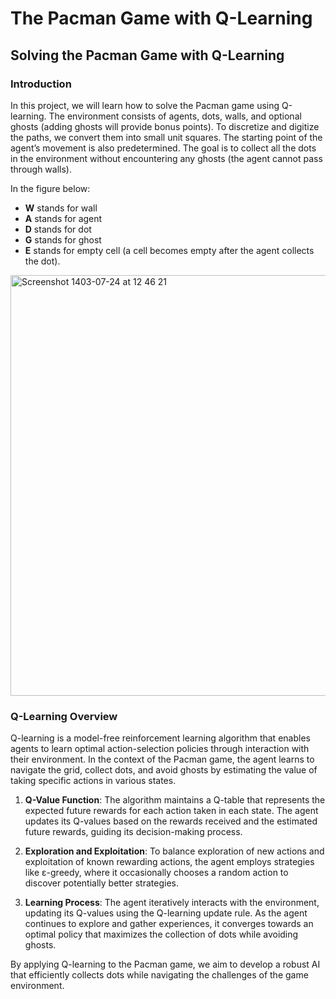 # The Pacman Game with Q-Learning

## Solving the Pacman Game with Q-Learning

### Introduction

In this project, we will learn how to solve the Pacman game using Q-learning. The environment consists of agents, dots, walls, and optional ghosts (adding ghosts will provide bonus points). To discretize and digitize the paths, we convert them into small unit squares. The starting point of the agent’s movement is also predetermined. The goal is to collect all the dots in the environment without encountering any ghosts (the agent cannot pass through walls).

In the figure below:

- **W** stands for wall
- **A** stands for agent
- **D** stands for dot
- **G** stands for ghost
- **E** stands for empty cell (a cell becomes empty after the agent collects the dot).

<img width="673" alt="Screenshot 1403-07-24 at 12 46 21" src="https://github.com/user-attachments/assets/978290be-7f8e-4e51-8a8e-89886c3a51d9">

### Q-Learning Overview

Q-learning is a model-free reinforcement learning algorithm that enables agents to learn optimal action-selection policies through interaction with their environment. In the context of the Pacman game, the agent learns to navigate the grid, collect dots, and avoid ghosts by estimating the value of taking specific actions in various states.

1. **Q-Value Function**: The algorithm maintains a Q-table that represents the expected future rewards for each action taken in each state. The agent updates its Q-values based on the rewards received and the estimated future rewards, guiding its decision-making process.

2. **Exploration and Exploitation**: To balance exploration of new actions and exploitation of known rewarding actions, the agent employs strategies like ε-greedy, where it occasionally chooses a random action to discover potentially better strategies.

3. **Learning Process**: The agent iteratively interacts with the environment, updating its Q-values using the Q-learning update rule. As the agent continues to explore and gather experiences, it converges towards an optimal policy that maximizes the collection of dots while avoiding ghosts.

By applying Q-learning to the Pacman game, we aim to develop a robust AI that efficiently collects dots while navigating the challenges of the game environment.
